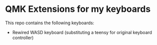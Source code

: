 # QMK Extensions for my keyboards

This repo contains the following keyboards:

  - Rewired WASD keyboard (substituting a teensy for original keyboard controller)
